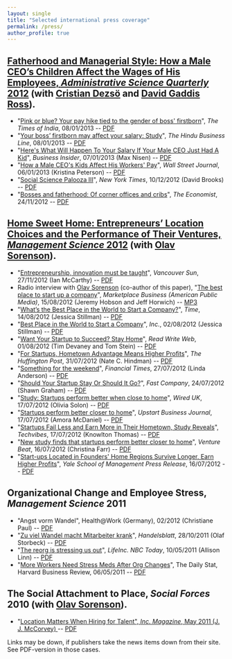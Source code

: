 ```yaml
---
layout: single
title: "Selected international press coverage"
permalink: /press/
author_profile: true
---
```


##  [Fatherhood and Managerial Style: How a Male CEO’s Children Affect the Wages of His Employees, _**Administrative Science Quarterly**_ 2012](../posts/2012/fatherhood-managerial-style/) (with [Cristian Dezsö](https://scholar.google.com/citations?user=ycXk6WsAAAAJ) and [David Gaddis Ross](https://scholar.google.com/citations?user=cIGfEy0AAAAJ)).
  * "[Pink or blue? Your pay hike tied to the gender of boss' firstborn](http://timesofindia.indiatimes.com/home/science/Pink-or-blue-Your-pay-hike-tied-to-the-gender-of-boss-firstborn/articleshow/17933980.cms)", _The Times of India_, 08/01/2013 -- [PDF](https://files.msdahl.com/Press/ASQ12/2013-01-08_TimesOfIndia.pdf)
  * "[Your boss’ firstborn may affect your salary: Study](http://www.thehindubusinessline.com/features/your-boss-firstborn-may-affect-your-salary-study/article4283163.ece)", _The Hindu Business Line_, 08/01/2013 -- [PDF](https://files.msdahl.com/Press/ASQ12/2013-01-08_TheHinduBusinessLine.pdf)
  * "[Here's What Will Happen To Your Salary If Your Male CEO Just Had A Kid](http://www.businessinsider.com/how-a-ceos-kids-affect-your-pay-2013-1)", _Business Insider_, 07/01/2013 (Max Nisen) -- [PDF](https://files.msdahl.com/Press/ASQ12/2013-01-07_BusinessInsider.pdf)
  * "[How a Male CEO's Kids Affect His Workers' Pay](http://online.wsj.com/article/SB10001424127887324391104578225710891707312.html)", _Wall Street Journal_, 06/01/2013 (Kristina Peterson) -- [PDF](https://files.msdahl.com/Press/ASQ12/2013-01-06_WSJ.pdf)
  * "[Social Science Palooza III](http://www.nytimes.com/2012/12/11/opinion/brooks-social-science-palooza-iii.html?_r=0)", _New York Times_, 10/12/2012 (David Brooks) -- [PDF](https://files.msdahl.com/Press/ASQ12/2012-12-10_NYTimes.pdf)
  * "[Bosses and fatherhood: Of corner offices and cribs](http://www.economist.com/news/business/21567082-when-your-boss-has-baby-watch-your-wallet-corner-offices-and-cribs)", _The Economist_, 24/11/2012 -- [PDF](https://files.msdahl.com/Press/ASQ12/2012-11-24_TheEconomist.pdf)


## [Home Sweet Home: Entrepreneurs’ Location Choices and the Performance of Their Ventures, _**Management Science**_ 2012](https://../posts/2012/homesweethome/) (with [Olav Sorenson](http://www.olavsorenson.net)).
  * "[Entrepreneurship, innovation must be taught](http://www.vancouversun.com/business/2035/Entrepreneurship+innovation+must+taught/7618255/story.html)", _Vancouver Sun_, 27/11/2012 (Ian McCarthy) -- [PDF](https://files.msdahl.com/Press/HSH/2012-11-27_VancouverSun.pdf)
  * Radio interview with <a title="Olav Sorenson" href="http://www.olavsorenson.net" target="_blank">Olav Sorenson</a> (co-author of this paper), "[The best place to start up a company](http://www.marketplace.org/topics/world/best-place-start-company)", _Marketplace Business (American Public Media)_, 15/08/2012 (Jeremy Hobson and Jeff Horwich) -- [MP3](https://files.msdahl.com/Press/HSH/2012-08-15_MarketplaceRadioOlav.mp3")
  * "[What’s the Best Place in the World to Start a Company?](http://business.time.com/2012/08/14/whats-the-best-place-in-the-world-to-start-a-company/)", _Time_, 14/08/2012 (Jessica Stillman) -- [PDF](https://files.msdahl.com/Press/HSH/2012-08-14_Time.pdf)
  * "[Best Place in the World to Start a Company](http://www.inc.com/jessica-stillman/best-place-to-start-a-company.html)", _Inc._, 02/08/2012 (Jessica Stillman) -- [PDF](https://files.msdahl.com/Press/HSH/2012-08-02_Inc.pdf)
  * "[Want Your Startup to Succeed? Stay Home](http://www.readwriteweb.com/start/2012/08/want-your-startup-to-succeed-stay-home.php)", _Read Write Web_, 01/08/2012 (Tim Devaney and Tom Stein) -- [PDF](https://files.msdahl.com/Press/HSH/2012-08-01_ReadWriteWeb.pdf)
  * "[For Startups, Hometown Advantage Means Higher Profits](http://www.huffingtonpost.com/2012/07/30/startup-hometown-advantage_n_1719035.html)", _The Huffington Post_, 31/07/2012 (Nate C. Hindman) -- [PDF](https://files.msdahl.com/Press/HSH/2012-07-31_HuffingtonPost.pdf)
  * "[Something for the weekend](http://www.ft.com/cms/s/2/0ff2e4b6-d4e1-11e1-b476-00144feabdc0.html)", _Financial Times_, 27/07/2012 (Linda Anderson) -- [PDF](https://files.msdahl.com/Press/HSH/2012-07-27_FinancialTimes.pdf)
  * "[Should Your Startup Stay Or Should It Go?](http://www.fastcompany.com/1843427/should-your-startup-stay-or-should-it-go)", _Fast Company_, 24/07/2012 (Shawn Graham) -- [PDF](https://files.msdahl.com/Press/HSH/2012-07-24_FastCompany.pdf)
  * "[Study: Startups perform better when close to home](http://www.wired.co.uk/news/archive/2012-07/17/startups-close-to-home)", _Wired UK_, 17/07/2012 (Olivia Solon) -- [PDF](https://files.msdahl.com/Press/HSH/2012-07-17_WiredUK.pdf)
  * "[Startups perform better closer to home](http://upstart.bizjournals.com/news/wire/2012/07/17/startups-perform-better-closer-to-home.html)", _Upstart Business Journal_, 17/07/2012 (Amora McDaniel) -- [PDF](https://files.msdahl.com/Press/HSH/2012-07-17_UpstartBusinessJournal.pdf)
  * "[Startups Fail Less and Earn More in Their Hometown, Study Reveals](http://www.techvibes.com/blog/startups-fail-less-and-earn-more-in-their-hometown-study-reveals-2012-07-17)", _Techvibes_, 17/07/2012 (Knowlton Thomas) -- [PDF](https://files.msdahl.com/Press/HSH/2012-07-17_TechVibes.pdf)
  * "[New study finds that startups perform better closer to home](http://venturebeat.com/2012/07/16/new-study-finds-that-startups-perform-better-closer-to-home/)", _Venture Beat_, 16/07/2012 (Christina Farr) -- [PDF](https://files.msdahl.com/Press/HSH/2012-07-16_VentureBeat.pdf)
  * "[Start-ups Located in Founders' Home Regions Survive Longer, Earn Higher Profits](http://mba.yale.edu/news_events/CMS/Articles/7616.shtml)", _Yale School of Management Press Release_, 16/07/2012 -- [PDF](https://files.msdahl.com/Press/HSH/2012-07-16_Yale.pdf)


##  Organizational Change and Employee Stress, _**Management Science**_ 2011
  * "Angst vorm Wandel", Health@Work (Germany), 02/2012 (Christiane Paul) -- [PDF](https://files.msdahl.com/Press/HealthatWork02-2012.pdf)
  * "[Zu viel Wandel macht Mitarbeiter krank](http://www.handelsblatt.com/politik/oekonomie/wissenswert/zu-viel-wandel-macht-mitarbeiter-krank/5750110.html?p5750110=all)", _Handelsblatt_, 28/10/2011 (Olaf Storbeck) -- [PDF](https://files.msdahl.com/Press/Handelsblatt28-10-2011.pdf)
  * "[The reorg is stressing us out](http://lifeinc.today.msnbc.msn.com/_news/2011/05/10/6612737-the-reorg-is-stressing-us-out)", _LifeInc. NBC Today_, 10/05/2011 (Allison Linn) -- [PDF](https://files.msdahl.com/Press/Inc.Magazine05-2011.pdf)
  * "[More Workers Need Stress Meds After Org Changes](http://web.hbr.org/email/archive/dailystat.php?date=050611)", The Daily Stat, Harvard Business Review, 06/05/2011  -- [PDF](https://files.msdahl.com/Press/DailyStatBlogHBR06-05-2011.pdf)


## The Social Attachment to Place, _**Social Forces**_ 2010 (with [Olav Sorenson](http://www.olavsorenson.net)).
  * "[Location Matters When Hiring for Talent", _Inc. Magazine_, May 2011 (J. J. McCorvey) ](http://www.inc.com/magazine/20110501/location-matters-when-hiring-for-talent.html) -- [PDF](https://files.msdahl.com/Press/Inc.Magazine05-2011.pdf)


Links may be down, if publishers take the news items down from their site. See PDF-version in those cases.
